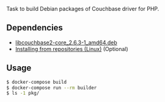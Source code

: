Task to build Debian packages of Couchbase driver for PHP.


## Dependencies

* [libcouchbase2-core_2.6.3-1_amd64.deb](http://packages.couchbase.com/ubuntu/pool/jessie/main/libc/libcouchbase/libcouchbase2-core_2.6.3-1_amd64.deb)
* [Installing from repositories (Linux)](http://developer.couchbase.com/documentation/server/current/sdks/c-2.4/download-install.html) (Optional)


## Usage

```sh
$ docker-compose build
$ docker-compose run --rm builder
$ ls -1 pkg/
```
